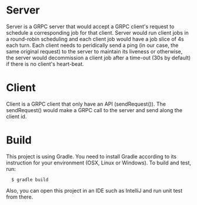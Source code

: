 # Server
   Server is a GRPC server that would accept a GRPC client's request to schedule a corresponding job for that client.
   Server would run client jobs in a round-robin scheduling and each client job would have a job slice of 4s each turn.
   Each client needs to peridically send a ping (in our case, the same original request) to the server to maintain its liveness or
   otherwise, the server would decommission a client job after a time-out (30s by default) if there is no client's heart-beat.

# Client
   Client is a GRPC client that only have an API (sendRequest()).  The sendRequest() would make a GRPC call to the server and send along
   the client id.

#  Build
   This project is using Gradle.  You need to install Gradle according to its instruction for your environment (OSX, Linux or Windows).
   To build and test, run: 

      $ gradle build

   Also, you can open this project in an IDE such as IntelliJ and run unit test from there.

